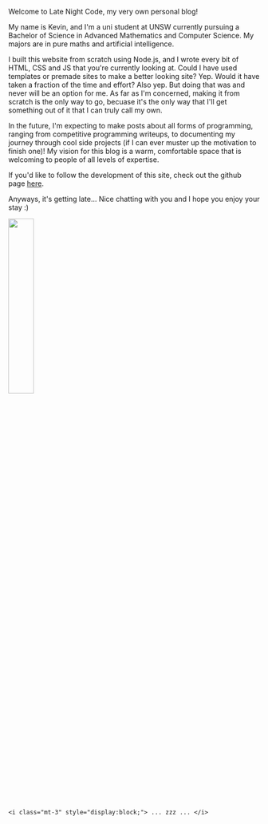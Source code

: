 Welcome to Late Night Code, my very own personal blog!

My name is Kevin, and I'm a uni student at UNSW currently pursuing a Bachelor of Science in Advanced Mathematics and Computer Science. My majors are in pure maths and artificial intelligence.

I built this website from scratch using Node.js, and I wrote every bit of HTML, CSS and JS that you're currently looking at. Could I have used templates or premade sites to make a better looking site? Yep. Would it have taken a fraction of the time and effort? Also yep. But doing that was and never will be an option for me. As far as I'm concerned, making it from scratch is the only way to go, becuase it's the only way that I'll get something out of it that I can truly call my own.

In the future, I'm expecting to make posts about all forms of programming, ranging from competitive programming writeups, to documenting my journey through cool side projects (if I can ever muster up the motivation to finish one)! My vision for this blog is a warm, comfortable space that is welcoming to people of all levels of expertise.

If you'd like to follow the development of this site, check out the github page [here](https://github.com/Gomango999/latenight-code).

Anyways, it's getting late... Nice chatting with you and I hope you enjoy your stay :)

<div class="centering w-100 mt-5">
    <img id="snoozing-fox" width=30% src="/images/fox/tp_fox1.png" style="min-width:170px;">


    <i class="mt-3" style="display:block;"> ... zzz ... </i>
</div>

<script>
    state = 0
    setInterval(() => {
        if (state == 0) {
            $('#snoozing-fox').attr("src","/images/fox/tp_fox2.png");
            state = 1
        } else if (state == 1) {
            $('#snoozing-fox').attr("src","/images/fox/tp_fox1.png");
            state = 0
        }
    }, 1500);
</script>
